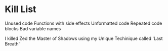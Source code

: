 Kill List
=========
Unused code
Functions with side effects
Unformatted code
Repeated code blocks
Bad variable names

I killed Zed the Master of Shadows using my Unique Techinique called 'Last Breath'
